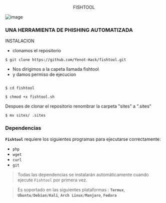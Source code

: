 <!-- Fishtool -->

<p align="center">
 FISHTOOL
</p>


![image](https://user-images.githubusercontent.com/80509534/110908517-8a4e5880-82d4-11eb-8453-1c8b4fc77d67.png)


### UNA HERRAMIENTA DE PHISHING AUTOMATIZADA


INSTALACION 


- clonamos el repositorio
```
$ git clone https://github.com/Yenot-Hack/fishtool.git
```
- Nos dirigimos a la capeta llamada fishtool
- y damos permiso de ejecucion
```

$ cd fishtool

$ chmod +x fishtool.sh
```
Despues de clonar el repositorio renombrar la carpeta "sites" a ".sites"
```
$ mv sites/ .sites
```

### Dependencias

**`Fishtool`** requiere los siguientes programas para ejecutarse correctamente: 
- `php`
- `wget`
- `curl`
- `git`

> Todas las dependencias se instalarán automáticamente cuando ejecute `Fishtool` por primera vez. 

> Es soportado en las siguientes plataformas : **`Termux`**, **`Ubuntu/Debian/Kali`**, **`Arch Linux/Manjaro`**, **`Fedora`**
